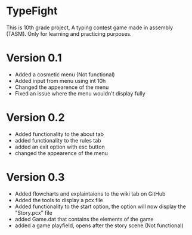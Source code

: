 # TypeFight
This is 10th grade project, A typing contest game made in assembly (TASM).
Only for learning and practicing purposes.


# Version 0.1
* Added a cosmetic menu (Not functional)
* Added input from menu using int 10h
* Changed the appearence of the menu
* Fixed an issue where the menu wouldn't display fully

# Version 0.2
* Added functionality to the about tab
* added functionality to the rules tab
* added an exit option with esc button
* changed the appearence of the menu

# Version 0.3
* Added flowcharts and explaintaions to the wiki tab on GitHub
* Added the tools to display a pcx file
* Added functionality to the start option, the option will now display the "Story.pcx" file
* added Game.dat that contains the elements of the game
* added a game playfield, opens after the story scene (Not functional)
